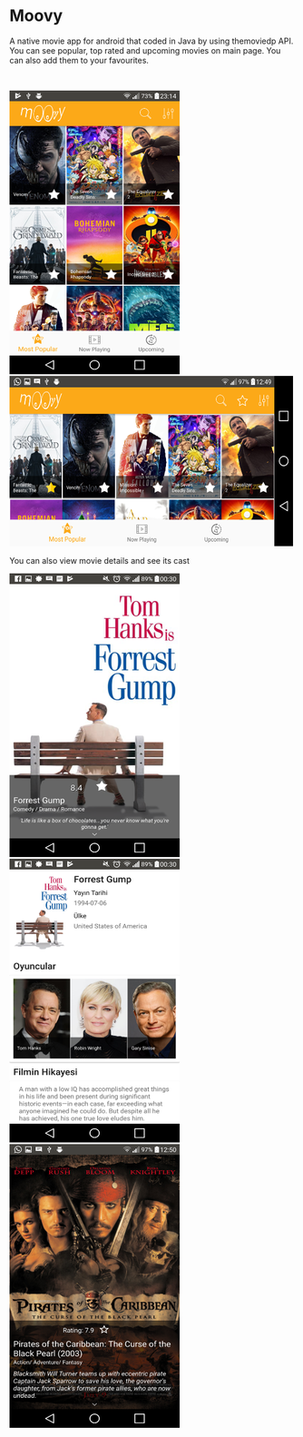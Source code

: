 # Moovy
<p>A native movie app for android that coded in Java by using themoviedp API.
You can see popular, top rated and upcoming movies on main page. You can also add them to your favourites.</p>
<br>
<p float="left">
<img src="https://github.com/Haticenuragba/Moovy/blob/master/secreenshots/overview.png" width="300" height="500">
<img src="https://github.com/Haticenuragba/Moovy/blob/master/secreenshots/landscape.png" width="500" height="300">
  </p>

<p>You can also view movie details and see its cast</p>
<p float="left">
<img src="https://github.com/Haticenuragba/Moovy/blob/master/secreenshots/movie2.png" width="300" height="500">
<img src="https://github.com/Haticenuragba/Moovy/blob/master/secreenshots/movie_detail.png" width="300" height="500">
<img src="https://github.com/Haticenuragba/Moovy/blob/master/secreenshots/movie.png" width="300" height="500">
  </p>
